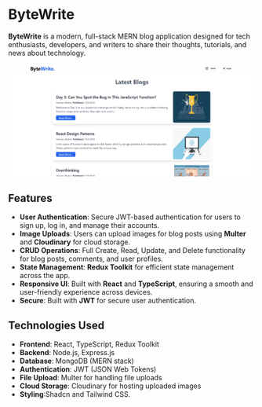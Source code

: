# ByteWrite

**ByteWrite** is a modern, full-stack MERN blog application designed for tech enthusiasts, developers, and writers to share their thoughts, tutorials, and news about technology.

![DEMO](image.png)

## Features

- **User Authentication**: Secure JWT-based authentication for users to sign up, log in, and manage their accounts.
- **Image Uploads**: Users can upload images for blog posts using **Multer** and **Cloudinary** for cloud storage.
- **CRUD Operations**: Full Create, Read, Update, and Delete functionality for blog posts, comments, and user profiles.
- **State Management**: **Redux Toolkit** for efficient state management across the app.
- **Responsive UI**: Built with **React** and **TypeScript**, ensuring a smooth and user-friendly experience across devices.
- **Secure**: Built with **JWT** for secure user authentication.

## Technologies Used

- **Frontend**: React, TypeScript, Redux Toolkit
- **Backend**: Node.js, Express.js
- **Database**: MongoDB (MERN stack)
- **Authentication**: JWT (JSON Web Tokens)
- **File Upload**: Multer for handling file uploads
- **Cloud Storage**: Cloudinary for hosting uploaded images
- **Styling**:Shadcn and Tailwind CSS.
